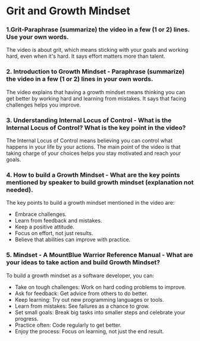 
# Grit and Growth Mindset

### 1.Grit-Paraphrase (summarize) the video in a few (1 or 2) lines. Use your own words.

The video is about grit, which means sticking with your goals and working hard, even when it's hard. It says effort matters more than talent.

###  2. Introduction to Growth Mindset - Paraphrase (summarize) the video in a few (1 or 2) lines in your own words.

The video explains that having a growth mindset means thinking you can get better by working hard and learning from mistakes. It says that facing challenges helps you improve.

### 3. Understanding Internal Locus of Control - What is the Internal Locus of Control? What is the key point in the video?

The Internal Locus of Control means believing you can control what happens in your life by your actions. The main point of the video is that taking charge of your choices helps you stay motivated and reach your goals.

### 4. How to build a Growth Mindset - What are the key points mentioned by speaker to build growth mindset (explanation not needed).

The key points to build a growth mindset mentioned in the video are:

* Embrace challenges.
* Learn from feedback and mistakes.
* Keep a positive attitude.
* Focus on effort, not just results.
* Believe that abilities can improve with practice.

### 5. Mindset - A MountBlue Warrior Reference Manual - What are your ideas to take action and build Growth Mindset?

To build a growth mindset as a software developer, you can:

* Take on tough challenges: Work on hard coding problems to improve.
* Ask for feedback: Get advice from others to do better.
* Keep learning: Try out new programming languages or tools.
* Learn from mistakes: See failures as a chance to grow.
* Set small goals: Break big tasks into smaller steps and celebrate your progress.
* Practice often: Code regularly to get better.
* Enjoy the process: Focus on learning, not just the end result.